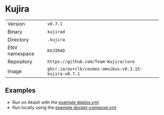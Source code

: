 # Kujira

| | |
|---|---|
|Version|`v0.7.1`|
|Binary|`kujirad`|
|Directory|`.kujira`|
|ENV namespace|`KUJIRAD`|
|Repository|`https://github.com/Team-Kujira/core`|
|Image|`ghcr.io/ovrclk/cosmos-omnibus:v0.3.15-kujira-v0.7.1`|

## Examples

- Run on Akash with the [example deploy.yml](./deploy.yml)
- Run locally using the [example docker-compose.yml](./docker-compose.yml)
